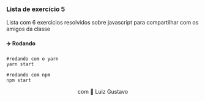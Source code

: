 ### Lista de exercício 5
<p>Lista com 6 exercicios resolvidos sobre javascript para compartilhar com os amigos da classe</p>

#### :airplane: Rodando
```
#rodando com o yarn
yarn start

#rodando com npm
npm start
```

<p align="center">com 💜 Luiz Gustavo</p>